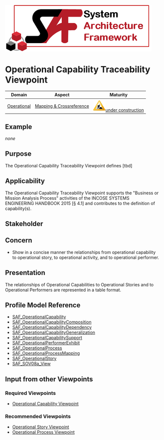 ![System Architecture Framework](../diagrams/Logo_SAF.png)
# Operational Capability Traceability Viewpoint
|**Domain**|**Aspect**|**Maturity**|
| --- | --- | --- |
|[Operational](../domains.md#Domain-Operational)|[Mapping & Crossreference](../aspects.md#Aspect-Mapping-&-Crossreference)|![Under Construction](../diagrams/Under_construction_icon-yellow.svg )[under construction](../using-saf/maturity.md#under-construction)|
## Example
*none*
## Purpose
The Operational Capability Traceability Viewpoint defines [tbd]
## Applicability
The Operational Capability Traceability Viewpoint supports the "Business or Mission Analysis Process" activities of the INCOSE SYSTEMS ENGINEERING HANDBOOK 2015 [§ 4.1] and contributes to the definition of capability(s).
## Stakeholder
## Concern
* Show in a concise manner the relationships from operational capability to operational story, to operational activity, and to operational performer.
## Presentation
The relationships of Operational Capabilities to Operational Stories and to Operational Performers are represented in a table format.

## Profile Model Reference
* [SAF_OperationalCapability](../stereotypes.md#SAF_OperationalCapability)
* [SAF_OperationalCapabilityComposition](../stereotypes.md#SAF_OperationalCapabilityComposition)
* [SAF_OperationalCapabilityDependency](../stereotypes.md#SAF_OperationalCapabilityDependency)
* [SAF_OperationalCapabilityGeneralization](../stereotypes.md#SAF_OperationalCapabilityGeneralization)
* [SAF_OperationalCapabilitySupport](../stereotypes.md#SAF_OperationalCapabilitySupport)
* [SAF_OperationalPerformerExhibit](../stereotypes.md#SAF_OperationalPerformerExhibit)
* [SAF_OperationalProcess](../stereotypes.md#SAF_OperationalProcess)
* [SAF_OperationalProcessMapping](../stereotypes.md#SAF_OperationalProcessMapping)
* [SAF_OperationalStory](../stereotypes.md#SAF_OperationalStory)
* [SAF_SOV08a_View](../stereotypes.md#SAF_SOV08a_View)
## Input from other Viewpoints
### Required Viewpoints
* [Operational Capability Viewpoint](Operational-Capability-Viewpoint.md)
### Recommended Viewpoints
* [Operational Story Viewpoint](Operational-Story-Viewpoint.md)
* [Operational Process Viewpoint](Operational-Process-Viewpoint.md)
